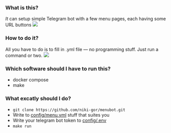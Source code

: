 <h3>What is this?</h3>
<em>It</em> can setup simple Telegram bot with a few menu pages, each having some URL buttons
<img src=https://s10.gifyu.com/images/2023-03-30-14-36-501.gif></img>

<h3>How to do it?</h3>
All you have to do is to fill in .yml file — no programming stuff. Just run a command or two.
<img src=https://gcdnb.pbrd.co/images/LqsXrwndpIYO.png?o=1></img>

<h3>Which software should I have to run this?</h3>
<ul>
  <li>docker compose</li>
  <li>make</li>
</ul>

<h3>What excatly should I do?</h3>
<ul>
  <li><code>git clone https://github.com/niki-gor/menubot.git</code></li>
  <li>Write to <a href=https://github.com/niki-gor/menubot/blob/dev/config/menu.yml>config/menu.yml</a> stuff that suites you</li>
  <li>Write your telegram bot token to <a href=https://github.com/niki-gor/menubot/blob/dev/config/.env>config/.env</a></li>
  <li><code>make run</code></li>
</ul>
